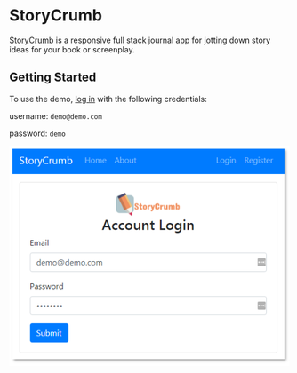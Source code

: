 # StoryCrumb

[StoryCrumb](https://polar-inlet-60727.herokuapp.com/) is a responsive full stack journal app for jotting down story ideas for your book or screenplay.

## Getting Started

To use the demo, [log in](https://polar-inlet-60727.herokuapp.com/users/login) with the following credentials:

username: `demo@demo.com`

password: `demo`

![alt text](img/story-crumb-login.PNG 'log in screen')
